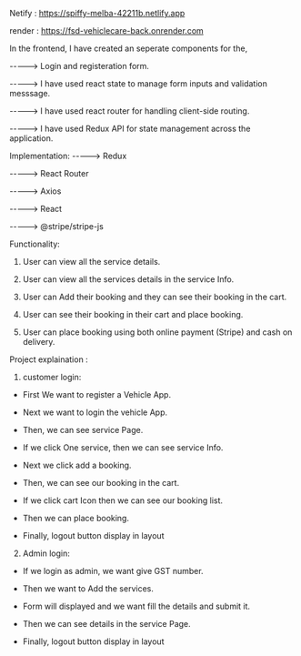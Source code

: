 Netify : https://spiffy-melba-42211b.netlify.app

render : https://fsd-vehiclecare-back.onrender.com

In the frontend, I have created an seperate components for the,

 -----> Login and registeration form.

 -----> I have used react state to manage form inputs and validation messsage.

 -----> I have used react router for handling client-side routing.

 -----> I have used Redux API for state management across the application.

 Implementation:
 -----> Redux
 
 -----> React Router
 
 -----> Axios
 
 -----> React
 
 -----> @stripe/stripe-js

 Functionality:
 1) User can view all the service details.
  
 2) User can view all the services details in the service Info.
 
 3) User can Add their booking and they can see their booking in the cart.
 
 4) User can see their booking in their cart and place booking.

 5) User can place booking using both online payment (Stripe) and cash on delivery.

  Project explaination :

1) customer login:

* First We want to register a Vehicle App.

* Next we want to login the vehicle App.

* Then, we can see service Page.

* If we click One service, then we can see service Info.

* Next we click add a booking.

* Then, we can see our booking in the cart.

* If we click cart Icon then we can see our booking list.

* Then we can place booking.

* Finally, logout button display in layout

2) Admin login:

* If we login as admin, we want give GST number.

* Then we want to Add the services.

* Form will displayed and we want fill the details and submit it.

* Then we can see details in the service Page.

* Finally, logout button display in layout
 







